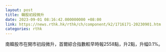 ```yaml
---
layout: post
title: 韓股初段微升
date: 2023-09-01 08:16:42.000000000 +08:00
link: https://news.rthk.hk/rthk/ch/component/k2/1716171-20230901.htm
categories: rthk
---
```


南韓股市在開市初段微升，首爾綜合指數較早時報2558點，升2點，升幅0.1%。
